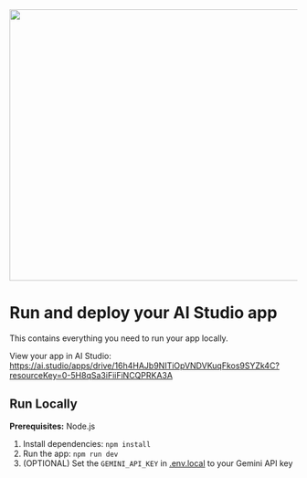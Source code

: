 <div align="center">
<img width="1200" height="475" alt="GHBanner" src="https://github.com/user-attachments/assets/0aa67016-6eaf-458a-adb2-6e31a0763ed6" />
</div>

# Run and deploy your AI Studio app

This contains everything you need to run your app locally.

View your app in AI Studio: https://ai.studio/apps/drive/16h4HAJb9NITiOpVNDVKuqFkos9SYZk4C?resourceKey=0-5H8qSa3iFiiFiNCQPRKA3A

## Run Locally

**Prerequisites:**  Node.js


1. Install dependencies:
   `npm install`
2. Run the app:
   `npm run dev`
3. (OPTIONAL) Set the `GEMINI_API_KEY` in [.env.local](.env.local) to your Gemini API key
